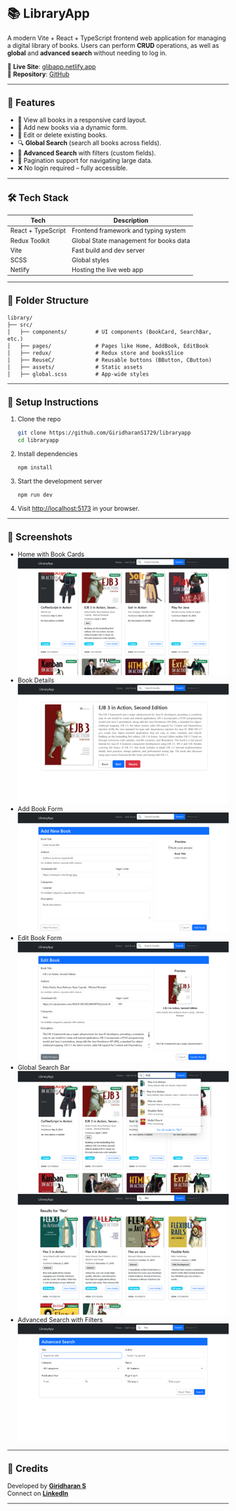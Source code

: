# 📚 LibraryApp

A modern Vite + React + TypeScript frontend web application for managing a digital library of books. Users can perform **CRUD** operations, as well as **global** and **advanced search** without needing to log in.

🔗 **Live Site**: [glibapp.netlify.app](https://glibapp.netlify.app)  
🔗 **Repository**: [GitHub](https://github.com/GiridharanS1729/libraryapp)

---

## 🚀 Features

- 📖 View all books in a responsive card layout.
- 🧾 Add new books via a dynamic form.
- 📝 Edit or delete existing books.
- 🔍 **Global Search** (search all books across fields).
- 🎯 **Advanced Search** with filters (custom fields).
- 📑 Pagination support for navigating large data.
- ❌ No login required – fully accessible.

---

## 🛠️ Tech Stack

| Tech            | Description                            |
|-----------------|----------------------------------------|
| React + TypeScript | Frontend framework and typing system |
| Redux Toolkit   | Global State management for books data  |
| Vite            | Fast build and dev server              |
| SCSS            | Global styles                          |
| Netlify         | Hosting the live web app               |

---

## 📁 Folder Structure

```
library/
├── src/
│   ├── components/         # UI components (BookCard, SearchBar, etc.)
│   ├── pages/              # Pages like Home, AddBook, EditBook
│   ├── redux/              # Redux store and booksSlice
│   ├── ReuseC/             # Reusable buttons (BButton, CButton)
│   ├── assets/             # Static assets
│   ├── global.scss         # App-wide styles
```

---

## 🔧 Setup Instructions

1. Clone the repo  
   ```bash
   git clone https://github.com/GiridharanS1729/libraryapp
   cd libraryapp
   ```

2. Install dependencies  
   ```bash
   npm install
   ```

3. Start the development server  
   ```bash
   npm run dev
   ```

4. Visit [http://localhost:5173](http://localhost:5173) in your browser.

---

## 📸 Screenshots

- Home with Book Cards  
![Home page](public/screenshots/home.png)
- Book Details  
![Book Details page](public/screenshots/details.png)
- Add Book Form  
![Add page](public/screenshots/add.png)
- Edit Book Form  
![Edit page](public/screenshots/edit.png)
- Global Search Bar  
![Global page](public/screenshots/global.png)
![Global Results page](public/screenshots/global-results.png)
- Advanced Search with Filters
![Advanced page](public/screenshots/advanced.png)

---

## 🙌 Credits

Developed by **[Giridharan S](https://giridharans.vercel.app)**  
Connect on **[LinkedIn](https://linkedin.com/in/giridharans1729)**

---